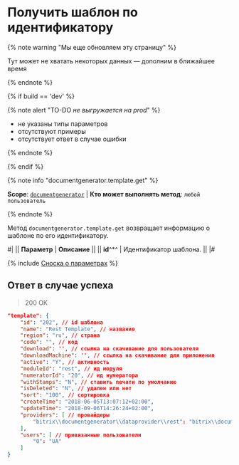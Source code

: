 # Получить шаблон по идентификатору

{% note warning "Мы еще обновляем эту страницу" %}

Тут может не хватать некоторых данных — дополним в ближайшее время

{% endnote %}

{% if build == 'dev' %}

{% note alert "TO-DO _не выгружается на prod_" %}

- не указаны типы параметров
- отсутствуют примеры
- отсутствует ответ в случае ошибки

{% endnote %}

{% endif %}

{% note info "documentgenerator.template.get" %}

**Scope**: [`documentgenerator`](../../scopes/permissions.md) | **Кто может выполнять метод**: `любой пользователь`

{% endnote %}

Метод `documentgenerator.template.get` возвращает информацию о шаблоне по его идентификатору.

#|
|| **Параметр** | **Описание** ||
|| **id**^*^ | Идентификатор шаблона. ||
|#

{% include [Сноска о параметрах](../../../_includes/required.md) %}

## Ответ в случае успеха

> 200 OK

```json
"template": {
    "id": "202", // id шаблона
    "name": "Rest Template", // название
    "region": "ru", // страна
    "code": "", // код
    "download": '', // ссылка на скачивание для пользователя
    "downloadMachine": '', // ссылка на скачивание для приложения
    "active": "Y", // активность
    "moduleId": "rest", // ид модуля
    "numeratorId": "20", // ид нумератора
    "withStamps": "N", // ставить печати по умолчанию
    "isDeleted": "N", // удален или нет
    "sort": "100", // сортировка
    "createTime": "2018-06-05T13:07:12+02:00",
    "updateTime": "2018-09-06T14:26:24+02:00",
    "providers": [ // провайдеры
        "bitrix\\documentgenerator\\dataprovider\\rest": "bitrix\\documentgenerator\\dataprovider\\rest"
    ],
    "users": [ // привязанные пользователи
        "0": "UA"
    ]
}
```